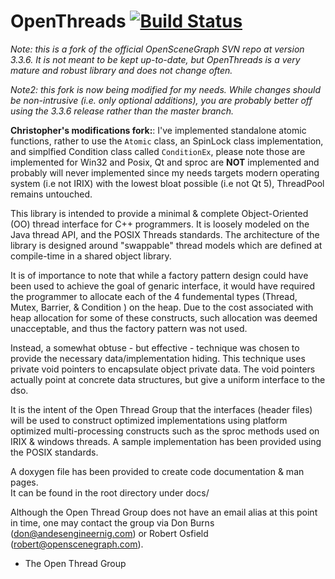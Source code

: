 # OpenThreads [![Build Status](https://travis-ci.org/tibogens/OpenThreads.svg?branch=master)](https://travis-ci.org/tibogens/OpenThreads)

*Note: this is a fork of the official OpenSceneGraph SVN repo at version 3.3.6. 
It is not meant to be kept up-to-date, but OpenThreads is a very mature and
robust library and does not change often.*

*Note2: this fork is now being modified for my needs. While changes should
be non-intrusive (i.e. only optional additions), you are probably better
off using the 3.3.6 release rather than the master branch.*

**Christopher's modifications fork:**: I've implemented standalone atomic functions,
rather to use the `Atomic` class, an SpinLock class implementation, and simplfied 
Condition class called `ConditionEx`, please note those are implemented for Win32 and Posix, 
Qt and sproc are **NOT** implemented and probably will never implemented since my needs targets modern operating system (i.e not IRIX)
with the lowest bloat possible (i.e not Qt 5), ThreadPool remains untouched.

This library is intended to provide a minimal & complete Object-Oriented (OO) 
thread interface for C++ programmers.  It is loosely modeled on the Java thread
API, and the POSIX Threads standards.  The architecture of the library is 
designed around "swappable" thread models which are defined at compile-time
in a shared object library. 

It is of importance to note that while a factory pattern design could have been
used to achieve the goal of genaric interface, it would have required the 
programmer to allocate each of the 4 fundemental types (Thread, Mutex, Barrier,
& Condition ) on the heap.  Due to the cost associated with heap allocation 
for some of these constructs, such allocation was deemed unacceptable, and thus
the factory pattern was not used.

Instead, a somewhat obtuse - but effective - technique was chosen to provide 
the necessary data/implementation hiding.  This technique uses private void
pointers to encapsulate object private data.  The void pointers actually point
at concrete data structures, but give a uniform interface to the dso.

It is the intent of the Open Thread Group that the interfaces (header files) 
will be used to construct optimized implementations using platform optimized
multi-processing constructs such as the sproc methods used on IRIX & windows 
threads.   A sample implementation has been provided using the POSIX standards.

A doxygen file has been provided to create code documentation & man pages.  
It can be found in the root directory under docs/ 

Although the Open Thread Group does not have an email alias at this point in 
time,  one may contact the group via Don Burns (don@andesengineernig.com) or 
Robert Osfield (robert@openscenegraph.com).


- The Open Thread Group


